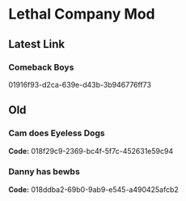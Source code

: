 # Lethal Company Mod
## Latest Link
### Comeback Boys
01916f93-d2ca-639e-d43b-3b946776ff73

## Old
### Cam does Eyeless Dogs 
**Code:** 018f29c9-2369-bc4f-5f7c-452631e59c94
### Danny has bewbs
**Code:** 018ddba2-69b0-9ab9-e545-a490425afcb2
